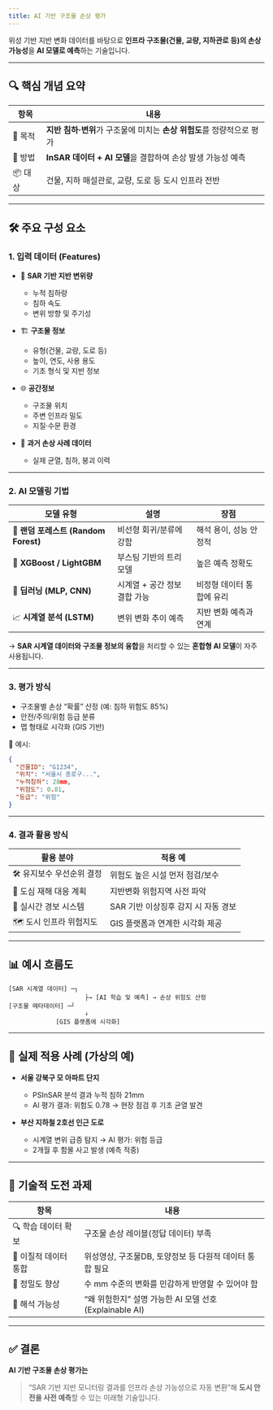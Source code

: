 ```yaml
---
title: AI 기반 구조물 손상 평가
---
```


위성 기반 지반 변화 데이터를 바탕으로 **인프라 구조물(건물, 교량, 지하관로 등)의 손상 가능성**을 **AI 모델로 예측**하는 기술입니다.

---

## 🔍 핵심 개념 요약

| 항목    | 내용                                          |
| ----- | ------------------------------------------- |
| 🎯 목적 | **지반 침하·변위**가 구조물에 미치는 **손상 위험도**를 정량적으로 평가 |
| 🧠 방법 | **InSAR 데이터 + AI 모델**을 결합하여 손상 발생 가능성 예측    |
| 📦 대상 | 건물, 지하 매설관로, 교량, 도로 등 도시 인프라 전반             |

---

## 🛠️ 주요 구성 요소

### 1. **입력 데이터 (Features)**

* 📡 **SAR 기반 지반 변위량**

  * 누적 침하량
  * 침하 속도
  * 변위 방향 및 주기성

* 🏗️ **구조물 정보**

  * 유형(건물, 교량, 도로 등)
  * 높이, 연도, 사용 용도
  * 기초 형식 및 지반 정보

* 🌐 **공간정보**

  * 구조물 위치
  * 주변 인프라 밀도
  * 지질·수문 환경

* 📝 **과거 손상 사례 데이터**

  * 실제 균열, 침하, 붕괴 이력

---

### 2. **AI 모델링 기법**

| 모델 유형                          | 설명                | 장점             |
| ------------------------------ | ----------------- | -------------- |
| 🧠 **랜덤 포레스트 (Random Forest)** | 비선형 회귀/분류에 강함     | 해석 용이, 성능 안정적  |
| 🔢 **XGBoost / LightGBM**      | 부스팅 기반의 트리 모델     | 높은 예측 정확도      |
| 🤖 **딥러닝 (MLP, CNN)**          | 시계열 + 공간 정보 결합 가능 | 비정형 데이터 통합에 유리 |
| 📈 **시계열 분석 (LSTM)**           | 변위 변화 추이 예측       | 지반 변화 예측과 연계   |

→ **SAR 시계열 데이터와 구조물 정보의 융합**을 처리할 수 있는 **혼합형 AI 모델**이 자주 사용됩니다.

---

### 3. **평가 방식**

* 구조물별 손상 “확률” 산정 (예: 침하 위험도 85%)
* 안전/주의/위험 등급 분류
* 맵 형태로 시각화 (GIS 기반)

📌 예시:

```json
{
  "건물ID": "G1234",
  "위치": "서울시 종로구...",
  "누적침하": 28mm,
  "위험도": 0.81,
  "등급": "위험"
}
```

---

### 4. **결과 활용 방식**

| 활용 분야           | 적용 예                   |
| --------------- | ---------------------- |
| 🛠 유지보수 우선순위 결정 | 위험도 높은 시설 먼저 점검/보수     |
| 🧭 도심 재해 대응 계획  | 지반변화 위험지역 사전 파악        |
| 🧪 실시간 경보 시스템   | SAR 기반 이상징후 감지 시 자동 경보 |
| 🗺 도시 인프라 위험지도  | GIS 플랫폼과 연계한 시각화 제공    |

---

## 📊 예시 흐름도

```
[SAR 시계열 데이터] ─┐
                     ├→ [AI 학습 및 예측] → 손상 위험도 산정
[구조물 메타데이터] ─┘
                     ↓
             [GIS 플랫폼에 시각화]
```

---

## 🔎 실제 적용 사례 (가상의 예)

* **서울 강북구 모 아파트 단지**

  * PSInSAR 분석 결과 누적 침하 21mm
  * AI 평가 결과: 위험도 0.78 → 현장 점검 후 기초 균열 발견

* **부산 지하철 2호선 인근 도로**

  * 시계열 변위 급증 탐지 → AI 평가: 위험 등급
  * 2개월 후 함몰 사고 발생 (예측 적중)

---

## 📌 기술적 도전 과제

| 항목            | 내용                                        |
| ------------- | ----------------------------------------- |
| 🔍 학습 데이터 확보  | 구조물 손상 레이블(정답 데이터) 부족                     |
| 🧩 이질적 데이터 통합 | 위성영상, 구조물DB, 토양정보 등 다원적 데이터 통합 필요         |
| 🎯 정밀도 향상     | 수 mm 수준의 변화를 민감하게 반영할 수 있어야 함             |
| 💬 해석 가능성     | “왜 위험한지” 설명 가능한 AI 모델 선호 (Explainable AI) |

---

## ✅ 결론

**AI 기반 구조물 손상 평가는**

> “SAR 기반 지반 모니터링 결과를 인프라 손상 가능성으로 자동 변환”해
> **도시 안전을 사전 예측**할 수 있는 미래형 기술입니다.
